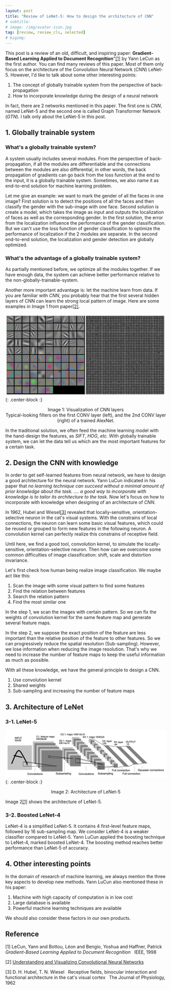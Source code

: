 ```yaml
---
layout: post
title: "Review of LeNet-5: How to design the architecture of CNN"
# subtitle: 
# image: /img/avatar-icon.jpg
tag: [review, review_cls, selected]
# bigimg:
---
```


This post is a review of an old, difficult, and inspiring paper: **Gradient-Based Learning Applied to Document Recognition**"[[1]](#1) by Yann LeCun as the first author. You can find many reviews of this paper. Most of them only focus on the architecture of the Convolution Neural Network (*CNN*) LeNet-5. However, I'd like to talk about some other interesting points:
1. The concept of globally trainable system from the perspective of back-propagation
2. How to incorporate knowledge during the design of a neural network

In fact, there are 2 networks mentioned in this paper. The first one is *CNN*, named LeNet-5 and the second one is called Graph Transformer Network (*GTN*). I talk only about the LeNet-5 in this post.

## 1. Globally trainable system
### What's a globally trainable system? 
A system usually includes several modules. From the perspective of back-propagation, if all the modules are differentiable and the connections between the modules are also differential, in other words, the back propagation of gradients can go back from the loss function at the end to the input, it is a globally trainable system. Sometimes, we also name it as end-to-end solution for machine learning problem.

Let me give an example: we want to mark the gender of all the faces in one image? First solution is to detect the positions of all the faces and then classify the gender with the sub-image with one face. Second solution is create a model, which takes the image as input and outputs the localization of faces as well as the corresponding gender. In the first solution, the error from the localization influence the performance of the gender classification. But we can't use the loss function of gender classification to optimize the performance of localization if the 2 modules are separate. In the second end-to-end solution, the localization and gender detection are globally optimized.

### What's the advantage of a globally trainable system? 
As partially mentioned before, we optimize all the modules together. If we have enough data, the system can achieve better performance relative to the non-globally-trainable-system. 

Another more important advantage is: let the machine learn from data. If you are familiar with *CNN*, you probably hear that the first several hidden layers of CNN can learn the strong local pattern of image. Here are some examples in Image 1 from paper[[2]](#2).

![vis_cnn](/img/post_img/2020-04-19-review_lenet/vis_cnn.png){: .center-block :}
<p align="center">
Image 1: Visualization of CNN layers<br>
Typical-looking filters on the first CONV layer (left), and the 2nd CONV layer (right) of a trained AlexNet. 
</p>

In the traditional solution, we often feed the machine learning model with the hand-design the features, as *SIFT*, *HOG*, *etc.* With globally trainable system, we can let the data tell us which are the most important features for a certain task. 

## 2. Design the CNN with knowledge
In order to get self-learned features from neural network, we have to design a good architecture for the neural network. Yann LuCun indicated in his paper that *no learning technique can succeed without a minimal amount of prior knowledge about the task. .... a good way to incorporate with knowledge is to tailor its architecture to the task.* Now let's focus on how to incorporate with knowledge when designing of an architecture of *CNN*.

In 1962, Hubel and Wiesel[[3]](#3) revealed that locally-sensitive, orientation-selective neuron in the cat's visual systems. With the constrains of local connections, the neuron can learn some basic visual features, which could be reused or grouped to form new features in the following neuron. A convolution kernel can perfectly realize this constrains of receptive field. 

Until here, we find a good tool, convolution kernel, to simulate the locally-sensitive, orientation-selective neuron. Then how can we overcome some common difficulties of image classification: shift, scale and distortion invariance. 

Let's first check how human being realize image classification. We maybe act like this:
1. Scan the image with some visual pattern to find some features
2. Find the relation between features
3. Search the relation pattern
4. Find the most similar one


In the step 1, we scan the images with certain pattern. So we can fix the weights of convolution kernel for the same feature map and generate several feature maps.

In the step 2, we suppose the exact position of the feature are less important than the relative position of the feature to other features. So we can progressively reduce the spatial resolution (Sub-sampling). However, we lose information when reducing the image resolution. That's why we need to increase the number of feature maps to keep the useful information as much as possible.

With all these knowledge, we have the general principle to design a CNN. 
1. Use convolution kernel
2. Shared weights
3. Sub-sampling and increasing the number of feature maps

## 3. Architecture of LeNet
### 3-1. LeNet-5
![lenet5](/img/post_img/2020-04-19-review_lenet/lenet-5.png) {: .center-block :}
<p align="center">
Image 2: Architecture of LeNet-5<br>
</p>

Image 2[[1]](#1) shows the architecture of LeNet-5.

### 3-2. Boosted LeNet-4
LeNet-4 is a simplified LeNet-5. It contains 4 first-level feature maps, followed by 16 sub-sampling map. We consider LeNet-4 is a weaker classifier compared to LeNet-5. Yann LuCun applied the boosting technique to LeNet-4, marked boosted LeNet-4. The boosting method reaches better performance than LeNet-5 of accuracy.

## 4. Other interesting points
In the domain of research of machine learning, we always mention the three key aspects to develop new methods. Yann LuCun also mentioned these in his paper:
1. Machine with high capacity of computation is in low cost 
2. Large database is available
3. Powerful machine learning techniques are available

We should also consider these factors in our own products.

## Reference
<a id="1">[1]</a> 
LeCun, Yann and Bottou, Léon and Bengio, Yoshua and Haffner, Patrick &nbsp;
*Gradient-Based Learning Applied to Document Recognition* &nbsp;
IEEE, 1998

<a id="2">[2]</a> 
<a href="https://cs231n.github.io/understanding-cnn/">Understanding and Visualizing Convolutional Neural Networks</a>

<a id="3">[3]</a>
D. H. Hubel,  T. N. Wiesel &nbsp;
Receptive fields, binocular interaction and functional architecture in the cat's visual cortex &nbsp;
The Journal of Physiology, 1962

